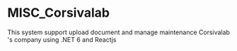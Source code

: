 # MISC_Corsivalab
This system support upload document and manage maintenance Corsivalab 's company using .NET 6 and Reactjs
